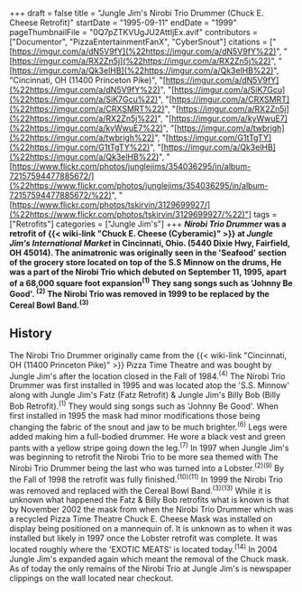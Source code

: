 +++
draft = false
title = "Jungle Jim's Nirobi Trio Drummer (Chuck E. Cheese Retrofit)"
startDate = "1995-09-11"
endDate = "1999"
pageThumbnailFile = "0Q7pZTKVUgJU2AttIjEx.avif"
contributors = ["Documentor", "PizzaEntertainmentFanX", "CyberSnout"]
citations = ["[https://imgur.com/a/dN5V9fY](%22https://imgur.com/a/dN5V9fY%22)", "[https://imgur.com/a/RX2Zn5j](%22https://imgur.com/a/RX2Zn5j%22)", "[https://imgur.com/a/Qk3elHB](%22https://imgur.com/a/Qk3elHB%22)", "Cincinnati, OH (11400 Princeton Pike)", "[https://imgur.com/a/dN5V9fY](%22https://imgur.com/a/dN5V9fY%22)", "[https://imgur.com/a/SiK7Gcu](%22https://imgur.com/a/SiK7Gcu%22)", "[https://imgur.com/a/CRXSMRT](%22https://imgur.com/a/CRXSMRT%22)", "[https://imgur.com/a/RX2Zn5j](%22https://imgur.com/a/RX2Zn5j%22)", "[https://imgur.com/a/kyWwuE7](%22https://imgur.com/a/kyWwuE7%22)", "[https://imgur.com/a/twbrigh](%22https://imgur.com/a/twbrigh%22)", "[https://imgur.com/G1tTgTY](%22https://imgur.com/G1tTgTY%22)", "[https://imgur.com/a/Qk3elHB](%22https://imgur.com/a/Qk3elHB%22)", "[https://www.flickr.com/photos/junglejims/354036295/in/album-72157594477885672/](%22https://www.flickr.com/photos/junglejims/354036295/in/album-72157594477885672/%22)", "[https://www.flickr.com/photos/tskirvin/3129699927/](%22https://www.flickr.com/photos/tskirvin/3129699927/%22)"]
tags = ["Retrofits"]
categories = ["Jungle Jim's"]
+++
***Nirobi Trio Drummer* was a retrofit of {{< wiki-link "Chuck E. Cheese (Cyberamic)" >}} at *Jungle Jim's International Market* in Cincinnati, Ohio. (5440 Dixie Hwy, Fairfield, OH 45014).
The animatronic was originally seen in the 'Seafood' section of the grocery store located on top of the S.S Minnow on the drums, He was a part of the Nirobi Trio which debuted on September 11, 1995, apart of a 68,000 square foot expansion<sup>(1)</sup> They sang songs such as 'Johnny Be Good'. <sup>(2)</sup> The Nirobi Trio was removed in 1999 to be replaced by the Cereal Bowl Band.<sup>(3)</sup>**

## History

The Nirobi Trio Drummer originally came from the {{< wiki-link "Cincinnati, OH (11400 Princeton Pike)" >}} Pizza Time Theatre and was bought by Jungle Jim's after the location closed in the Fall of 1984.<sup>(4)</sup> The Nirobi Trio Drummer was first installed in 1995 and was located atop the 'S.S. Minnow' along with Jungle Jim's Fatz (Fatz Retrofit) & Jungle Jim's Billy Bob (Billy Bob Retrofit).<sup>(1)</sup> They would sing songs such as 'Johnny Be Good'. When first installed in 1995 the mask had minor modifications those being changing the fabric of the snout and jaw to be much brighter.<sup>(6)</sup> Legs were added making him a full-bodied drummer. He wore a black vest and green pants with a yellow stripe going down the leg.<sup>(7)</sup>
In 1997 when Jungle Jim's was beginning to retrofit the Nirobi Trio to be more sea themed with The Nirobi Trio Drummer being the last who was turned into a Lobster.<sup>(2)(9)</sup> By the Fall of 1998 the retrofit was fully finished.<sup>(10)(11)</sup>
In 1999 the Nirobi Trio was removed and replaced with the Cereal Bowl Band.<sup>(3)(13)</sup> While it is unknown what happened the Fatz & Billy Bob retrofits what is known is that by November 2002 the mask from when the Nirobi Trio Drummer which was a recycled Pizza Time Theatre Chuck E. Cheese Mask was installed on display being positioned on a mannequin of. It is unknown as to when it was installed but likely in 1997 once the Lobster retrofit was complete. It was located roughly where the 'EXOTIC MEATS' is located today.<sup>(14)</sup> In 2004 Jungle Jim's expanded again which meant the removal of the Chuck mask. As of today the only remains of the Nirobi Trio at Jungle Jim's is newspaper clippings on the wall located near checkout.
